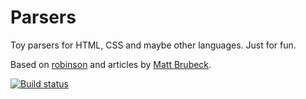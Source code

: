 Parsers
=======

Toy parsers for HTML, CSS and maybe other languages. Just for fun.

Based on [robinson](https://github.com/mbrubeck/robinson) and articles by [Matt Brubeck](http://limpet.net/mbrubeck/2014/08/08/toy-layout-engine-1.html).

[![Build status](http://img.shields.io/appveyor/ci/mwijnands/parsers.svg?style=flat)](https://ci.appveyor.com/project/mwijnands/parsers)
